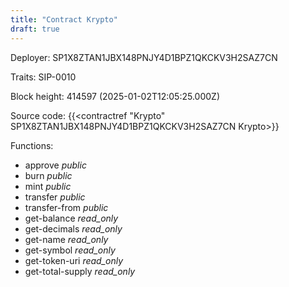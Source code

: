 ```yaml
---
title: "Contract Krypto"
draft: true
---
```

Deployer: SP1X8ZTAN1JBX148PNJY4D1BPZ1QKCKV3H2SAZ7CN

Traits:
 SIP-0010



Block height: 414597 (2025-01-02T12:05:25.000Z)

Source code: {{<contractref "Krypto" SP1X8ZTAN1JBX148PNJY4D1BPZ1QKCKV3H2SAZ7CN Krypto>}}

Functions:

* approve _public_
* burn _public_
* mint _public_
* transfer _public_
* transfer-from _public_
* get-balance _read_only_
* get-decimals _read_only_
* get-name _read_only_
* get-symbol _read_only_
* get-token-uri _read_only_
* get-total-supply _read_only_
